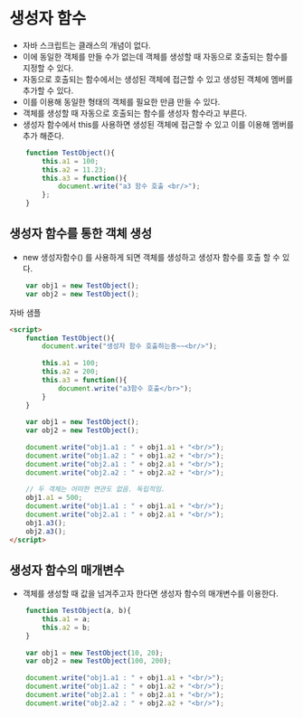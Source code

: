 # 생성자 함수

- 자바 스크립트는 클래스의 개념이 없다.
- 이에 동일한 객체를 만들 수가 없는데 객체를 생성할 때 자동으로 호출되는 함수를 지정할 수 있다.
- 자동으로 호출되는 함수에서는 생성된 객체에 접근할 수 있고 생성된 객체에 멤버를 추가할 수 있다.
- 이를 이용해 동일한 형태의 객체를 필요한 만큼 만들 수 있다.
- 객체를 생성할 때 자동으로 호출되는 함수를 생성자 함수라고 부른다.
- 생성자 함수에서 this를 사용하면 생성된 객체에 접근할 수 있고 이를 이용해 멤버를 추가 해준다.

```javascript
    function TestObject(){
        this.a1 = 100;
        this.a2 = 11.23;
        this.a3 = function(){
            document.write("a3 함수 호출 <br/>");
        };
    }
```

## 생성자 함수를 통한 객체 생성

- new 생성자함수() 를 사용하게 되면 객체를 생성하고 생성자 함수를 호출 할 수 있다.

```javascript
    var obj1 = new TestObject();
    var obj2 = new TestObject();
```

자바 샘플

```html
<script>
	function TestObject(){
		document.write("생성자 함수 호출하는중~~<br/>");
		
		this.a1 = 100;
		this.a2 = 200;
		this.a3 = function(){
			document.write("a3함수 호출</br>");
		}
	}
	
	var obj1 = new TestObject();
	var obj2 = new TestObject();
	
	document.write("obj1.a1 : " + obj1.a1 + "<br/>");
	document.write("obj1.a2 : " + obj1.a2 + "<br/>");
	document.write("obj2.a1 : " + obj2.a1 + "<br/>");
	document.write("obj2.a2 : " + obj2.a2 + "<br/>");
	
	// 두 객체는 어떠한 연관도 없음. 독립적임.
	obj1.a1 = 500;
	document.write("obj1.a1 : " + obj1.a1 + "<br/>");
	document.write("obj2.a1 : " + obj2.a1 + "<br/>");
	obj1.a3();
	obj2.a3();
</script>
```

## 생성자 함수의 매개변수

- 객체를 생성할 때 값을 넘겨주고자 한다면 생성자 함수의 매개변수를 이용한다.

```javascript
	function TestObject(a, b){
		this.a1 = a;
		this.a2 = b;
	}
	
	var obj1 = new TestObject(10, 20);
	var obj2 = new TestObject(100, 200);
	
	document.write("obj1.a1 : " + obj1.a1 + "<br/>");
	document.write("obj1.a2 : " + obj1.a2 + "<br/>");
	document.write("obj2.a1 : " + obj2.a1 + "<br/>");
	document.write("obj2.a2 : " + obj2.a2 + "<br/>");
```


